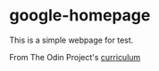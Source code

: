 # google-homepage
This is a simple webpage for test.

From The Odin Project's [curriculum](http://www.theodinproject.com/web-development-101/html-css)
